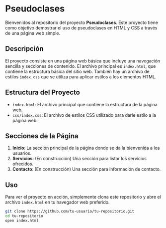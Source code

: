 # Pseudoclases

Bienvenidos al repositorio del proyecto **Pseudoclases**. Este proyecto tiene como objetivo demostrar el uso de pseudoclases en HTML y CSS a través de una página web simple.

## Descripción

El proyecto consiste en una página web básica que incluye una navegación sencilla y secciones de contenido. El archivo principal es `index.html`, que contiene la estructura básica del sitio web. También hay un archivo de estilos `index.css` que se utiliza para aplicar estilos a los elementos HTML.

## Estructura del Proyecto

- `index.html`: El archivo principal que contiene la estructura de la página web.
- `css/index.css`: El archivo de estilos CSS utilizado para darle estilo a la página web.

## Secciones de la Página

1. **Inicio**: La sección principal de la página donde se da la bienvenida a los usuarios.
2. **Servicios**: (En construcción) Una sección para listar los servicios ofrecidos.
3. **Contacto**: (En construcción) Una sección para información de contacto.

## Uso

Para ver el proyecto en acción, simplemente clona este repositorio y abre el archivo `index.html` en tu navegador web preferido.

```sh
git clone https://github.com/tu-usuario/tu-repositorio.git
cd tu-repositorio
open index.html
